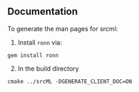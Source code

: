 Documentation
-------------

To generate the man pages for srcml:

1. Install `ronn` via:

```
gem install ronn
```

2. In the build directory

```
cmake ../srcML -DGENERATE_CLIENT_DOC=ON
```

